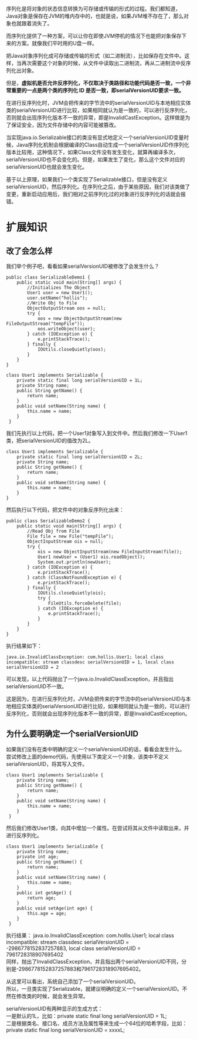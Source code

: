 序列化是将对象的状态信息转换为可存储或传输的形式的过程。我们都知道，Java对象是保存在JVM的堆内存中的，也就是说，如果JVM堆不存在了，那么对象也就跟着消失了。

而序列化提供了一种方案，可以让你在即使JVM停机的情况下也能把对象保存下来的方案。就像我们平时用的U盘一样。

把Java对象序列化成可存储或传输的形式（如二进制流），比如保存在文件中。这样，当再次需要这个对象的时候，从文件中读取出二进制流，再从二进制流中反序列化出对象。

但是，**虚拟机是否允许反序列化，不仅取决于类路径和功能代码是否一致，一个非常重要的一点是两个类的序列化 ID 是否一致，即serialVersionUID要求一致。**

在进行反序列化时，JVM会把传来的字节流中的serialVersionUID与本地相应实体类的serialVersionUID进行比较，如果相同就认为是一致的，可以进行反序列化，否则就会出现序列化版本不一致的异常，即是InvalidCastException。这样做是为了保证安全，因为文件存储中的内容可能被篡改。

当实现java.io.Serializable接口的类没有显式地定义一个serialVersionUID变量时候，Java序列化机制会根据编译的Class自动生成一个serialVersionUID作序列化版本比较用，这种情况下，如果Class文件没有发生变化，就算再编译多次，serialVersionUID也不会变化的。但是，如果发生了变化，那么这个文件对应的serialVersionUID也就会发生变化。

基于以上原理，如果我们一个类实现了Serializable接口，但是没有定义serialVersionUID，然后序列化。在序列化之后，由于某些原因，我们对该类做了变更，重新启动应用后，我们相对之前序列化过的对象进行反序列化的话就会报错。

# 扩展知识

## 改了会怎么样

我们举个例子吧，看看如果serialVersionUID被修改了会发生什么？
```
public class SerializableDemo1 {
    public static void main(String[] args) {
        //Initializes The Object
        User1 user = new User1();
        user.setName("hollis");
        //Write Obj to File
        ObjectOutputStream oos = null;
        try {
            oos = new ObjectOutputStream(new FileOutputStream("tempFile"));
            oos.writeObject(user);
        } catch (IOException e) {
            e.printStackTrace();
        } finally {
            IOUtils.closeQuietly(oos);
        }
    }
}

class User1 implements Serializable {
    private static final long serialVersionUID = 1L;
    private String name;
    public String getName() {
        return name;
    }
    public void setName(String name) {
        this.name = name;
    }
 }
```
我们先执行以上代码，把一个User1对象写入到文件中。然后我们修改一下User1类，把serialVersionUID的值改为2L。

```
class User1 implements Serializable {
    private static final long serialVersionUID = 2L;
    private String name;
    public String getName() {
        return name;
    }
    public void setName(String name) {
        this.name = name;
    }
}
```
然后执行以下代码，把文件中的对象反序列化出来：

```
public class SerializableDemo2 {
    public static void main(String[] args) {
        //Read Obj from File
        File file = new File("tempFile");
        ObjectInputStream ois = null;
        try {
            ois = new ObjectInputStream(new FileInputStream(file));
            User1 newUser = (User1) ois.readObject();
            System.out.println(newUser);
        } catch (IOException e) {
            e.printStackTrace();
        } catch (ClassNotFoundException e) {
            e.printStackTrace();
        } finally {
            IOUtils.closeQuietly(ois);
            try {
                FileUtils.forceDelete(file);
            } catch (IOException e) {
                e.printStackTrace();
            }
        }
    }
}
```
执行结果如下：

```
java.io.InvalidClassException: com.hollis.User1; local class incompatible: stream classdesc serialVersionUID = 1, local class serialVersionUID = 2
```

可以发现，以上代码抛出了一个java.io.InvalidClassException，并且指出serialVersionUID不一致。

这是因为，在进行反序列化时，JVM会把传来的字节流中的serialVersionUID与本地相应实体类的serialVersionUID进行比较，如果相同就认为是一致的，可以进行反序列化，否则就会出现序列化版本不一致的异常，即是InvalidCastException。

## 为什么要明确定一个serialVersionUID

如果我们没有在类中明确的定义一个serialVersionUID的话，看看会发生什么。<br />尝试修改上面的demo代码，先使用以下类定义一个对象，该类中不定义serialVersionUID，将其写入文件。

```
class User1 implements Serializable {
    private String name;
    public String getName() {
        return name;
    }
    public void setName(String name) {
        this.name = name;
    }
 }
```
然后我们修改User1类，向其中增加一个属性。在尝试将其从文件中读取出来，并进行反序列化。

```
class User1 implements Serializable {
    private String name;
    private int age;
    public String getName() {
        return name;
    }
    public void setName(String name) {
        this.name = name;
    }
    public int getAge() {
        return age;
    }
    public void setAge(int age) {
        this.age = age;
    }
 }
```
执行结果： java.io.InvalidClassException: com.hollis.User1; local class incompatible: stream classdesc serialVersionUID = -2986778152837257883, local class serialVersionUID = 7961728318907695402<br />同样，抛出了InvalidClassException，并且指出两个serialVersionUID不同，分别是-2986778152837257883和7961728318907695402。

从这里可以看出，系统自己添加了一个serialVersionUID。<br />所以，一旦类实现了Serializable，就建议明确的定义一个serialVersionUID。不然在修改类的时候，就会发生异常。

serialVersionUID有两种显示的生成方式：<br />一是默认的1L，比如：private static final long serialVersionUID = 1L;<br />二是根据类名、接口名、成员方法及属性等来生成一个64位的哈希字段，比如：<br />private static final long serialVersionUID = xxxxL;
